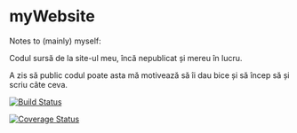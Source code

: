 # myWebsite

Notes to (mainly) myself:

Codul sursă de la site-ul meu, încă nepublicat și mereu în lucru.

A zis să public codul poate asta mă motivează să îi dau bice și să încep să și scriu câte ceva.

[![Build Status](https://travis-ci.org/ionescu77/myWebsite.svg)](https://travis-ci.org/ionescu77/myWebsite)

[![Coverage Status](https://coveralls.io/repos/ionescu77/myWebsite/badge.svg?branch=master&service=github)](https://coveralls.io/github/ionescu77/myWebsite?branch=master)
